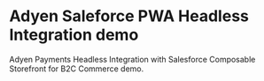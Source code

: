 # Adyen Saleforce PWA Headless Integration demo
Adyen Payments Headless Integration with Salesforce Composable Storefront for B2C Commerce demo.
